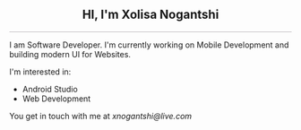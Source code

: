 <h2 align="center">HI, I'm Xolisa Nogantshi</h2>
<hr style="background:#212; opacity:0.3;"/>
<p style="text-align:justified;">I am Software Developer. I'm currently working on Mobile Development and building modern UI for Websites.</p>
<p>I'm interested in:</p>
<ul>
  <li>Android Studio</li>
  <li>Web Development</li>
</ul>
<p>You get in touch with me at <em>xnogantshi@live.com</em></p>
